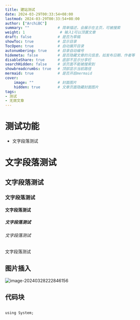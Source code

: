 ```yaml
---
title: 建站测试
date: 2024-03-29T00:33:54+08:00
lastmod: 2024-03-29T00:33:54+08:00
author: ["ArchiBC"]
summary: ""             # 简单描述，会展示在主页，可被搜索
weight: 1                # 输入1可以顶置文章
draft: false            # 是否为草稿
showToc: true           # 显示目录
TocOpen: true           # 自动展开目录
autonumbering: true     # 目录自动编号
hidemeta: false         # 是否隐藏文章的元信息，如发布日期、作者等
disableShare: true      # 底部不显示分享栏
searchHidden: false     # 该页面不能被搜索到
showbreadcrumbs: true   # 顶部显示当前路径
mermaid: true           # 是否开启mermaid
cover:
    image: ""           # 封面图片
    hidden: true        # 文章页面隐藏封面图片
tags:
- 测试
- 无效文章
---
```


# 测试功能

* 文字段落测试

# 文字段落测试

## 文字段落测试

### 文字段落测试

#### 文字段落测试

##### 文字段落测试

###### 文字段落测试

文字段落测试





## 图片插入

![image-20240328222846156](image-20240328182741570.png)

## 代码块

``` Csharp

using System;
```
